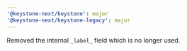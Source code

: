 ```yaml
---
'@keystone-next/keystone': major
'@keystone-next/keystone-legacy': major
---
```


Removed the internal `_label_` field which is no longer used.
